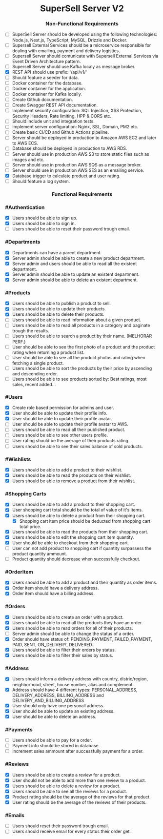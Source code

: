<h1 align="center"> 
	SuperSell Server V2
</h1>

<h3 align="center"> 
	Non-Functional Requirements
</h3>

- [ ] SuperSell Server should be developed using the following technologies: Node.js, Nest.js, TypeScript, MySQL, Drizzle and Docker.
- [ ] Supersell External Services should be a microservice responsible for dealing with emailing, payment and delivery logistics.
- [ ] Supersell Server should comunicate with Supersell External Services via Event Driven Architecture pattern.
- [ ] Supersell Server should use Kafka localy as message broker.
- [x] REST API should use prefix: '/api/v1/'
- [ ] Should feature a seeder for data.
- [ ] Docker container for the database.
- [ ] Docker container for the application.
- [ ] Docker container for Kafka locally.
- [ ] Create Github documentation.
- [ ] Create Swagger REST API documentation.
- [ ] Implement security configuration: SQL Injection, XSS Protection, Security Headers, Rate limiting, HPP & CORS etc.
- [ ] Should include unit and integration tests.
- [ ] Implement server configuration: Nginx, SSL, Domain, PM2 etc.
- [ ] Create basic CI/CD and Github Actions pipeline.
- [ ] Server should be deployed in production to Amazon AWS EC2 and later to AWS ECS.
- [ ] Database should be deployed in production to AWS RDS.
- [ ] Server should use in production AWS S3 to store static files such as images and etc.
- [ ] Server should use in production AWS SQS as a message broker.
- [ ] Server should use in production AWS SES as an emailing service.
- [x] Database trigger to calculate product and user rating.
- [ ] Should feature a log system.

<h3 align="center"> 
	Functional Requirements
</h3>

### #Authentication

- [x] Users should be able to sign up.
- [x] Users should be able to sign in.
- [ ] Users should be able to reset their password trough email.

### #Departments

- [x] Departments can have a parent department.
- [x] Server admin should be able to create a new product department.
- [x] Server admin and users should be able to read all the existent department.
- [x] Server admin should be able to update an existent department.
- [x] Server admin should be able to delete an existent department.

### #Products

- [x] Users should be able to publish a product to sell.
- [x] Users should be able to update their products.
- [x] Users should be able to delete their products.
- [ ] Users should be able to read information about a given product.
- [ ] Users should be able to read all products in a category and paginate trough the results.
- [ ] Users should be able to search a product by their name. (MELHORAR PERF.)
- [ ] User should be able to see the first photo of a product and the product rating when returning a product list.
- [ ] User should be able to see all the product photos and rating when fetching a single product.
- [ ] Users should be able to sort the products by their price by ascending and descending order.
- [ ] Users should be able to see products sorted by: Best ratings, most sales, recent added...

### #Users

- [x] Create role based permission for admins and user.
- [x] User should be able to update their profile info.
- [x] User should be able to update their profile avatar.
- [ ] User should be able to update their profile avatar to AWS.
- [ ] Users should be able to read all their published product.
- [ ] Users should be able to see other users profile.
- [ ] User rating should be the average of their products rating.
- [ ] Users should be able to see their sales balance of sold products.

### #Wishlists

- [x] Users should be able to add a product to their wishlist.
- [x] Users should be able to read the products on their wishlist.
- [x] Users should be able to remove a product from their wishlist.

### #Shopping Carts

- [x] Users should be able to add a product to their shopping cart.
- [x] User shopping cart total should be the total of value of it's items.
- [x] Users should be able to delete a product from their shopping cart.
  - [x] Shopping cart item price should be deducted from shopping cart total price.
- [x] Users should be able to read the products from their shopping cart.
- [x] Users should be able to edit the shopping cart item quantity.
- [x] User should be able to checkout from their shopping cart.
- [ ] User can not add product to shopping cart if quantity surpassess the product quantity ammount.
- [ ] Product quantity should decrease when successfully checkout.

### #OrderItem

- [x] Users should be able to add a product and their quantity as order items.
- [x] Order item should have a delivery address.
- [x] Order item should have a billing address.

### #Orders

- [x] Users should be able to create an order with a product.
- [x] Users should be able to read all the products they have an order.
- [x] Users should be able to read orders for all of their products.
- [ ] Server admin should be able to change the status of a order.
- [x] Order should have status of: PENDING_PAYMENT, FAILED_PAYMENT, PAID, SENT, ON_DELIVERY, DELIVERED.
- [x] Users should be able to filter their orders by status.
- [x] Users should be able to filter their sales by status.

### #Address

- [x] Users should inform a delivery address with country, distric/region, neighborhood, street, house number, alias and complement.
- [x] Address should have 4 different types: PERSONAL_ADDRESS, DELIVERY_ADDRESS, BILLING_ADDRESS and DELIVERY_AND_BILLING_ADDRESS
- [x] User should only have one personall address.
- [x] User should be able to update an existing address.
- [x] User should be able to delete an address.

### #Payments

- [ ] Users should be able to pay for a order.
- [ ] Payment info should be stored in database.
- [ ] Increment sales ammount after successfully payment for a order.

### #Reviews

- [x] Users should be able to create a review for a product.
- [x] User should not be able to add more than one review to a product.
- [x] Users should be able to delete a review for a product.
- [x] Users should be able to see all the reviews for a product.
- [x] Product rating should be the average of the reviews for that product.
- [x] User rating should be the average of the reviews of their products.

### #Emails

- [ ] Users should reset their password trough email.
- [ ] Users should receive email for every status their order get.
